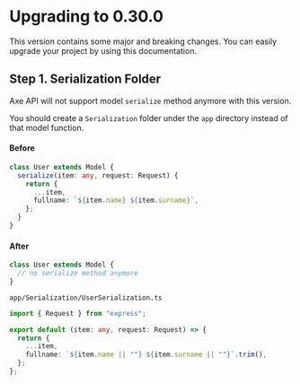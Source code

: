 # Upgrading to 0.30.0

This version contains some major and breaking changes. You can easily upgrade your project by using this documentation.

## Step 1. Serialization Folder

Axe API will not support model `serialize` method anymore with this version.

You should create a `Serialization` folder under the `app` directory instead of that model function.

#### Before

```ts
class User extends Model {
  serialize(item: any, request: Request) {
    return {
      ...item,
      fullname: `${item.name} ${item.surname}`,
    };
  }
}
```

#### After

```ts
class User extends Model {
  // no serialize method anymore
}
```

`app/Serialization/UserSerialization.ts`

```ts
import { Request } from "express";

export default (item: any, request: Request) => {
  return {
    ...item,
    fullname: `${item.name || ""} ${item.surname || ""}`.trim(),
  };
};
```

